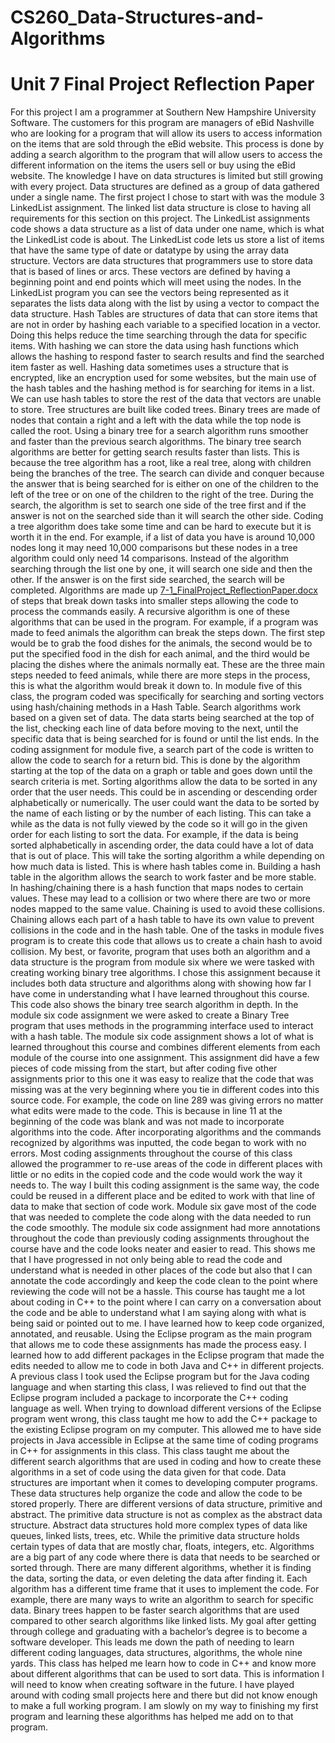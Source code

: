 # CS260_Data-Structures-and-Algorithms
# Unit 7 Final Project Reflection Paper

  For this project I am a programmer at Southern New Hampshire University Software. The customers for this program are managers of eBid Nashville who are looking for a program that will allow its users to access information on the items that are sold through the eBid website. This process is done by adding a search algorithm to the program that will allow users to access the different information on the items the users sell or buy using the eBid website.
  The knowledge I have on data structures is limited but still growing with every project. Data structures are defined as a group of data gathered under a single name. The first project I chose to start with was the module 3 LinkedList assignment. The linked list data structure is close to having all requirements for this section on this project. The LinkedList assignments code shows a data structure as a list of data under one name, which is what the LinkedList code is about. The LinkedList code lets us store a list of items that have the same type of date or datatype by using the array data structure.
  Vectors are data structures that programmers use to store data that is based of lines or arcs. These vectors are defined by having a beginning point and end points which will meet using the nodes. In the LinkedList program you can see the vectors being represented as it separates the lists data along with the list by using a vector to compact the data structure.
  Hash Tables are structures of data that can store items that are not in order by hashing each variable to a specified location in a vector. Doing this helps reduce the time searching through the data for specific items. With hashing we can store the data using hash functions which allows the hashing to respond faster to search results and find the searched item faster as well. Hashing data sometimes uses a structure that is encrypted, like an encryption used for some websites, but the main use of the hash tables and the hashing method is for searching for items in a list. We can use hash tables to store the rest of the data that vectors are unable to store. 
  Tree structures are built like coded trees. Binary trees are made of nodes that contain a right and a left with the data while the top node is called the root. Using a binary tree for a search algorithm runs smoother and faster than the previous search algorithms. The binary tree search algorithms are better for getting search results faster than lists. This is because the tree algorithm has a root, like a real tree, along with children being the branches of the tree. The search can divide and conquer because the answer that is being searched for is either on one of the children to the left of the tree or on one of the children to the right of the tree. During the search, the algorithm is set to search one side of the tree first and if the answer is not on the searched side than it will search the other side. Coding a tree algorithm does take some time and can be hard to execute but it is worth it in the end. For example, if a list of data you have is around 10,000 nodes long it may need 10,000 comparisons but these nodes in a tree algorithm could only need 14 comparisons. Instead of the algorithm searching through the list one by one, it will search one side and then the other. If the answer is on the first side searched, the search will be completed.
  Algorithms are made up [7-1_FinalProject_ReflectionPaper.docx](https://github.com/katguilliams/CS260_Data-Structures-and-Algorithms/files/12388984/7-1_FinalProject_ReflectionPaper.docx)
of steps that break down tasks into smaller steps allowing the code to process the commands easily. A recursive algorithm is one of these algorithms that can be used in the program. For example, if a program was made to feed animals the algorithm can break the steps down. The first step would be to grab the food dishes for the animals, the second would be to put the specified food in the dish for each animal, and the third would be placing the dishes where the animals normally eat. These are the three main steps needed to feed animals, while there are more steps in the process, this is what the algorithm would break it down to. In module five of this class, the program coded was specifically for searching and sorting vectors using hash/chaining methods in a Hash Table.
  Search algorithms work based on a given set of data. The data starts being searched at the top of the list, checking each line of data before moving to the next, until the specific data that is being searched for is found or until the list ends. In the coding assignment for module five, a search part of the code is written to allow the code to search for a return bid. This is done by the algorithm starting at the top of the data on a graph or table and goes down until the search criteria is met.
  Sorting algorithms allow the data to be sorted in any order that the user needs. This could be in ascending or descending order alphabetically or numerically. The user could want the data to be sorted by the name of each listing or by the number of each listing. This can take a while as the data is not fully viewed by the code so it will go in the given order for each listing to sort the data. For example, if the data is being sorted alphabetically in ascending order, the data could have a lot of data that is out of place. This will take the sorting algorithm a while depending on how much data is listed. This is where hash tables come in. Building a hash table in the algorithm allows the search to work faster and be more stable.
  In hashing/chaining there is a hash function that maps nodes to certain values. These may lead to a collision or two where there are two or more nodes mapped to the same value. Chaining is used to avoid these collisions. Chaining allows each part of a hash table to have its own value to prevent collisions in the code and in the hash table. One of the tasks in module fives program is to create this code that allows us to create a chain hash to avoid collision.
  My best, or favorite, program that uses both an algorithm and a data structure is the program from module six where we were tasked with creating working binary tree algorithms. I chose this assignment because it includes both data structure and algorithms along with showing how far I have come in understanding what I have learned throughout this course. This code also shows the binary tree search algorithm in depth. In the module six code assignment we were asked to create a Binary Tree program that uses methods in the programming interface used to interact with a hash table.
  The module six code assignment shows a lot of what is learned throughout this course and combines different elements from each module of the course into one assignment. This assignment did have a few pieces of code missing from the start, but after coding five other assignments prior to this one it was easy to realize that the code that was missing was at the very beginning where you tie in different codes into this source code. For example, the code on line 289 was giving errors no matter what edits were made to the code. This is because in line 11 at the beginning of the code was blank and was not made to incorporate algorithms into the code. After incorporating algorithms and the commands recognized by algorithms was inputted, the code began to work with no errors.
  Most coding assignments throughout the course of this class allowed the programmer to re-use areas of the code in different places with little or no edits in the copied code and the code would work the way it needs to. The way I built this coding assignment is the same way, the code could be reused in a different place and be edited to work with that line of data to make that section of code work. Module six gave most of the code that was needed to complete the code along with the data needed to run the code smoothly. The module six code assignment had more annotations throughout the code than previously coding assignments throughout the course have and the code looks neater and easier to read. This shows me that I have progressed in not only being able to read the code and understand what is needed in other places of the code but also that I can annotate the code accordingly and keep the code clean to the point where reviewing the code will not be a hassle.
  This course has taught me a lot about coding in C++ to the point where I can carry on a conversation about the code and be able to understand what I am saying along with what is being said or pointed out to me. I have learned how to keep code organized, annotated, and reusable. Using the Eclipse program as the main program that allows me to code these assignments has made the process easy. I learned how to add different packages in the Eclipse program that made the edits needed to allow me to code in both Java and C++ in different projects. A previous class I took used the Eclipse program but for the Java coding language and when starting this class, I was relieved to find out that the Eclipse program included a package to incorporate the C++ coding language as well. When trying to download different versions of the Eclipse program went wrong, this class taught me how to add the C++ package to the existing Eclipse program on my computer. This allowed me to have side projects in Java accessible in Eclipse at the same time of coding programs in C++ for assignments in this class. This class taught me about the different search algorithms that are used in coding and how to create these algorithms in a set of code using the data given for that code.
  Data structures are important when it comes to developing computer programs. These data structures help organize the code and allow the code to be stored properly. There are different versions of data structure, primitive and abstract. The primitive data structure is not as complex as the abstract data structure. Abstract data structures hold more complex types of data like queues, linked lists, trees, etc. While the primitive data structure holds certain types of data that are mostly char, floats, integers, etc. 
  Algorithms are a big part of any code where there is data that needs to be searched or sorted through. There are many different algorithms, whether it is finding the data, sorting the data, or even deleting the data after finding it. Each algorithm has a different time frame that it uses to implement the code. For example, there are many ways to write an algorithm to search for specific data. Binary trees happen to be faster search algorithms that are used compared to other search algorithms like linked lists.
  My goal after getting through college and graduating with a bachelor’s degree is to become a software developer. This leads me down the path of needing to learn different coding languages, data structures, algorithms, the whole nine yards. This class has helped me learn how to code in C++ and know more about different algorithms that can be used to sort data. This is information I will need to know when creating software in the future. I have played around with coding small projects here and there but did not know enough to make a full working program. I am slowly on my way to finishing my first program and learning these algorithms has helped me add on to that program.
